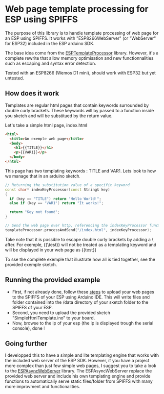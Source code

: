 # Web page template processing for ESP using SPIFFS

The purpose of this library is to handle template processing of web page for an ESP using SPIFFS.
It works with "ESP8266WebServer" (or "WebServer" for ESP32) included in the ESP arduino SDK.

The base idea come from the [ESPTemplateProcessor](https://github.com/winder/ESPTemplateProcessor) library.
However, it's a complete rewrite that allow memory optimisation and new functionnalities such as escaping and syntax error detection.

Tested with an ESP8266 (Wemos D1 mini), should work with ESP32 but yet untested.

## How does it work

Templates are regular html pages that contain keywords surrounded by double curly brackets.
These keywords will by passed to a function inside you sketch and will be substitued by the return value.

Let's take a simple html page, index.html

```html
<html>
  <title>An exemple web page</title>
  <body>
    <h1>{{TITLE}}</h1>
    <p>{{VAR1}}</p>
  </body>
</html>
```

This page has two templating keywords : TITLE and VAR1.
Lets look to how we manage that in an arduino sketch.

```c++
// Returning the substitution value of a specific keyword
const char* indexKeyProcessor(const String& key)
{
  if (key == "TITLE") return "Hello World!";
  else if (key == "VAR1") return "It works!";

  return "Key not found";
}

// Send the web page over http, referencing the indexKeyProcessor function
templateProcessor.processAndSend("/index.html", indexKeyProcessor);
```

Take note that it is possible to escape double curly brackets by adding a \ after. For exemple, {{\test}} will not be treated as a templating keyword and will be displayed in your web page as {{test}}

To sse the complete exemple that illustrate how all is tied together, see the provided exemple sketch.

## Running the provided example

- First, if not already done, follow these [steps](https://arduino-esp8266.readthedocs.io/en/latest/filesystem.html#uploading-files-to-file-system) to upload your web pages to the SPIFFS of your ESP using Arduino IDE. This will write files and folder contained into the /data directory of your sketch folder to the SPIFFS of your ESP.
- Second, you need to upload the provided sketch "SimpleHtmlTemplate.ino" to your board.
- Now, browse to the ip of your esp (the ip is displayed trough the serial console), done !

## Going further

I developped this to have a simple and lite templating engine that works with the included web server of the ESP SDK.
However, if you have a project more complex than just few simple web pages, I suggest you to take a look to the [ESPAsyncWebServer](https://github.com/me-no-dev/ESPAsyncWebServer) library.
The ESPAsyncWebServer replace the provided web server and include his own templating engine and provide functions to automatically serve static files/folder from SPIFFS with many more improvment and functionalities.


